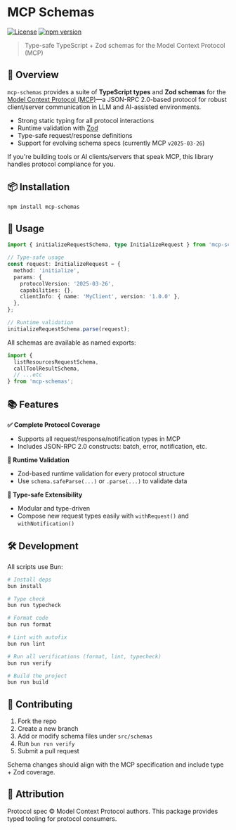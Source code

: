 # MCP Schemas

[![License][license-badge]][license]
[![npm version](https://img.shields.io/npm/v/mcp-schemas.svg)](https://www.npmjs.com/package/mcp-schemas)

> Type-safe TypeScript + Zod schemas for the Model Context Protocol (MCP)

## 🧠 Overview

`mcp-schemas` provides a suite of **TypeScript types** and **Zod schemas** for the [Model Context Protocol (MCP)](https://github.com/modelcontextprotocol/modelcontextprotocol)—a JSON-RPC 2.0-based protocol for robust client/server communication in LLM and AI-assisted environments.

- Strong static typing for all protocol interactions
- Runtime validation with [Zod](https://zod.dev/)
- Type-safe request/response definitions
- Support for evolving schema specs (currently MCP `v2025-03-26`)

If you're building tools or AI clients/servers that speak MCP, this library handles protocol compliance for you.

## 📦 Installation

```bash
npm install mcp-schemas
```

## 🚀 Usage

```ts
import { initializeRequestSchema, type InitializeRequest } from 'mcp-schemas';

// Type-safe usage
const request: InitializeRequest = {
  method: 'initialize',
  params: {
    protocolVersion: '2025-03-26',
    capabilities: {},
    clientInfo: { name: 'MyClient', version: '1.0.0' },
  },
};

// Runtime validation
initializeRequestSchema.parse(request);
```

All schemas are available as named exports:

```ts
import {
  listResourcesRequestSchema,
  callToolResultSchema,
  // ...etc
} from 'mcp-schemas';
```

## 📚 Features

**✅ Complete Protocol Coverage**

- Supports all request/response/notification types in MCP
- Includes JSON-RPC 2.0 constructs: batch, error, notification, etc.

**🧪 Runtime Validation**

- Zod-based runtime validation for every protocol structure
- Use `schema.safeParse(...)` or `.parse(...)` to validate data

**🔧 Type-safe Extensibility**

- Modular and type-driven
- Compose new request types easily with `withRequest()` and `withNotification()`

## 🛠️ Development

All scripts use Bun:

```bash
# Install deps
bun install

# Type check
bun run typecheck

# Format code
bun run format

# Lint with autofix
bun run lint

# Run all verifications (format, lint, typecheck)
bun run verify

# Build the project
bun run build
```

## 🤝 Contributing

1. Fork the repo
2. Create a new branch
3. Add or modify schema files under `src/schemas`
4. Run `bun run verify`
5. Submit a pull request

Schema changes should align with the MCP specification and include type + Zod coverage.

## 💬 Attribution

Protocol spec © Model Context Protocol authors. This package provides typed tooling for protocol consumers.

[license-badge]: https://img.shields.io/npm/l/mcp-schemas.svg
[license]: https://opensource.org/licenses/MIT